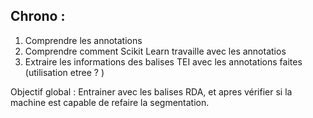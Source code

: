 ## Chrono :

1. Comprendre les annotations 
2. Comprendre comment Scikit Learn travaille avec les annotatios
3. Extraire les informations des balises TEI avec les annotations faites (utilisation etree ? )

Objectif global : Entrainer avec les balises RDA, et apres vérifier si la machine est capable de refaire la segmentation. 

